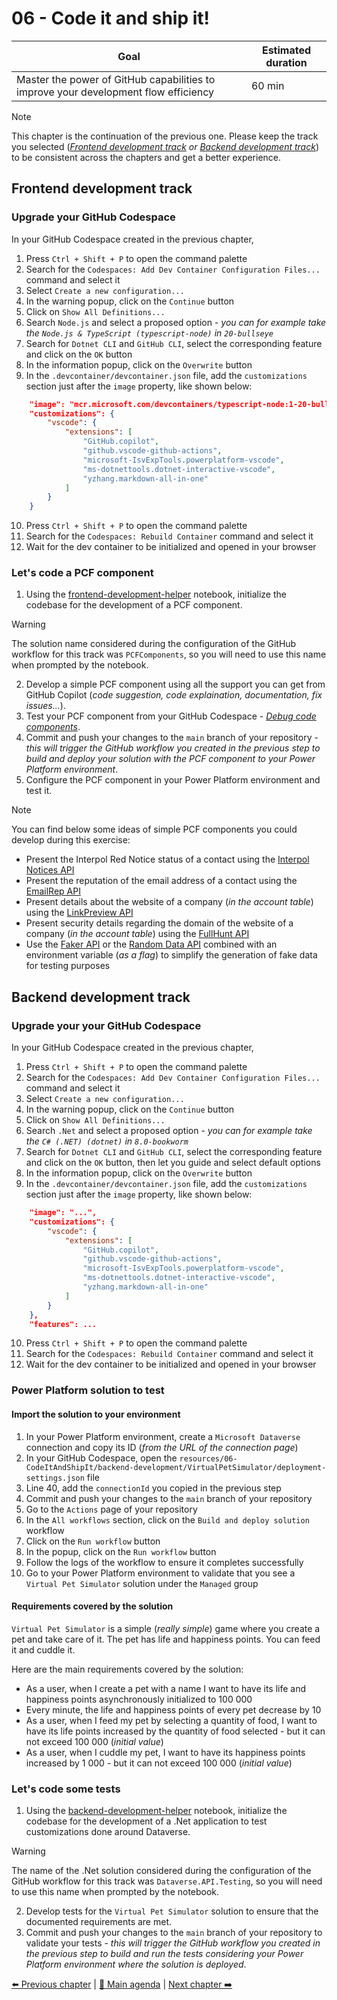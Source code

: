 # 06 - Code it and ship it!

| **Goal**                                                                            | **Estimated duration** |
| ----------------------------------------------------------------------------------- | ---------------------- |
| Master the power of GitHub capabilities to improve your development flow efficiency | 60 min                 |

> [!NOTE]
> This chapter is the continuation of the previous one. Please keep the track you selected (_[Frontend development track](#frontend-development-track) or [Backend development track](#backend-development-track)_) to be consistent across the chapters and get a better experience.

## Frontend development track

### Upgrade your GitHub Codespace

In your GitHub Codespace created in the previous chapter,

1. Press `Ctrl + Shift + P` to open the command palette
2. Search for the `Codespaces: Add Dev Container Configuration Files...` command and select it
3. Select `Create a new configuration...`
4. In the warning popup, click on the `Continue` button
5. Click on `Show All Definitions...`
6. Search `Node.js` and select a proposed option - _you can for example take the `Node.js & TypeScript (typescript-node)` in `20-bullseye`_
7. Search for `Dotnet CLI` and `GitHub CLI`, select the corresponding feature and click on the `OK` button
8. In the information popup, click on the `Overwrite` button
9. In the `.devcontainer/devcontainer.json` file, add the `customizations` section just after the `image` property, like shown below:

```json
	"image": "mcr.microsoft.com/devcontainers/typescript-node:1-20-bullseye",
	"customizations": {
		"vscode": {
			"extensions": [
				"GitHub.copilot",
				"github.vscode-github-actions",
				"microsoft-IsvExpTools.powerplatform-vscode",
				"ms-dotnettools.dotnet-interactive-vscode",
				"yzhang.markdown-all-in-one"
			]
		}
	}
```

10. Press `Ctrl + Shift + P` to open the command palette
11. Search for the `Codespaces: Rebuild Container` command and select it
12. Wait for the dev container to be initialized and opened in your browser

### Let's code a PCF component

1. Using the [frontend-development-helper](../src/notebooks/frontend-development-helper.dib) notebook, initialize the codebase for the development of a PCF component.

> [!WARNING]
> The solution name considered during the configuration of the GitHub workflow for this track was `PCFComponents`, so you will need to use this name when prompted by the notebook.

2. Develop a simple PCF component using all the support you can get from GitHub Copilot (_code suggestion, code explaination, documentation, fix issues..._).
3. Test your PCF component from your GitHub Codespace - _[Debug code components](https://learn.microsoft.com/en-us/power-apps/developer/component-framework/debugging-custom-controls)_.
4. Commit and push your changes to the `main` branch of your repository - _this will trigger the GitHub workflow you created in the previous step to build and deploy your solution with the PCF component to your Power Platform environment_.
5. Configure the PCF component in your Power Platform environment and test it.

> [!NOTE]
> You can find below some ideas of simple PCF components you could develop during this exercise:
> - Present the Interpol Red Notice status of a contact using the [Interpol Notices API](https://interpol.api.bund.dev/)
> - Present the reputation of the email address of a contact using the [EmailRep API](https://emailrep.io/)
> - Present details about the website of a company (_in the account table_) using the [LinkPreview API](https://www.linkpreview.net/)
> - Present security details regarding the domain of the website of a company (_in the account table_) using the [FullHunt API](https://api-docs.fullhunt.io/)
> - Use the [Faker API](https://fakerapi.it/en) or the [Random Data API](https://random-data-api.com/) combined with an environment variable (_as a flag_) to simplify the generation of fake data for testing purposes

## Backend development track

### Upgrade your your GitHub Codespace

In your GitHub Codespace created in the previous chapter,

1. Press `Ctrl + Shift + P` to open the command palette
2. Search for the `Codespaces: Add Dev Container Configuration Files...` command and select it
3. Select `Create a new configuration...`
4. In the warning popup, click on the `Continue` button
5. Click on `Show All Definitions...`
6. Search `.Net` and select a proposed option - _you can for example take the `C# (.NET) (dotnet)` in `8.0-bookworm`_
7. Search for `Dotnet CLI` and `GitHub CLI`, select the corresponding feature and click on the `OK` button, then let you guide and select default options
8. In the information popup, click on the `Overwrite` button
9. In the `.devcontainer/devcontainer.json` file, add the `customizations` section just after the `image` property, like shown below:

```json
	"image": "...",
	"customizations": {
		"vscode": {
			"extensions": [
				"GitHub.copilot",
				"github.vscode-github-actions",
				"microsoft-IsvExpTools.powerplatform-vscode",
				"ms-dotnettools.dotnet-interactive-vscode",
				"yzhang.markdown-all-in-one"
			]
		}
	},
	"features": ...
```

10. Press `Ctrl + Shift + P` to open the command palette
11. Search for the `Codespaces: Rebuild Container` command and select it
12. Wait for the dev container to be initialized and opened in your browser

### Power Platform solution to test

#### Import the solution to your environment

1. In your Power Platform environment, create a `Microsoft Dataverse` connection and copy its ID (_from the URL of the connection page_)
2. In your GitHub Codespace, open the `resources/06-CodeItAndShipIt/backend-development/VirtualPetSimulator/deployment-settings.json` file
3. Line 40, add the `connectionId` you copied in the previous step
4. Commit and push your changes to the `main` branch of your repository
5. Go to the `Actions` page of your repository
6. In the `All workflows` section, click on the `Build and deploy solution` workflow
7. Click on the `Run workflow` button
8. In the popup, click on the `Run workflow` button
9. Follow the logs of the workflow to ensure it completes successfully
10. Go to your Power Platform environment to validate that you see a `Virtual Pet Simulator` solution under the `Managed` group

#### Requirements covered by the solution

`Virtual Pet Simulator` is a simple (_really simple_) game where you create a pet and take care of it. The pet has life and happiness points. You can feed it and cuddle it.

Here are the main requirements covered by the solution:
- As a user, when I create a pet with a name I want to have its life and happiness points asynchronously initialized to 100 000
- Every minute, the life and happiness points of every pet decrease by 10
- As a user, when I feed my pet by selecting a quantity of food, I want to have its life points increased by the quantity of food selected - but it can not exceed 100 000 (_initial value_)
- As a user, when I cuddle my pet, I want to have its happiness points increased by 1 000 - but it can not exceed 100 000 (_initial value_)

### Let's code some tests

1. Using the [backend-development-helper](../src/notebooks/backend-development-helper.dib) notebook, initialize the codebase for the development of a .Net application to test customizations done around Dataverse.

> [!WARNING]
> The name of the .Net solution considered during the configuration of the GitHub workflow for this track was `Dataverse.API.Testing`, so you will need to use this name when prompted by the notebook.

2. Develop tests for the `Virtual Pet Simulator` solution to ensure that the documented requirements are met.
3. Commit and push your changes to the `main` branch of your repository to validate your tests - _this will trigger the GitHub workflow you created in the previous step to build and run the tests considering your Power Platform environment where the solution is deployed_.

[⬅️ Previous chapter](./05-SomeALMSetup.md) | [🏡 Main agenda](../README.md#workshop-agenda) | [Next chapter ➡️](./07-JobsNotFinished.md)